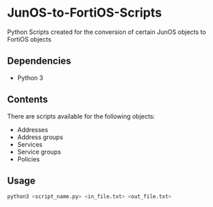 # JunOS-to-FortiOS-Scripts
Python Scripts created for the conversion of certain JunOS objects to FortiOS objects

## Dependencies
- Python 3

## Contents
There are scripts available for the following objects:
- Addresses
- Address groups
- Services
- Service groups
- Policies

## Usage
```sh
python3 <script_name.py> <in_file.txt> <out_file.txt>
```
